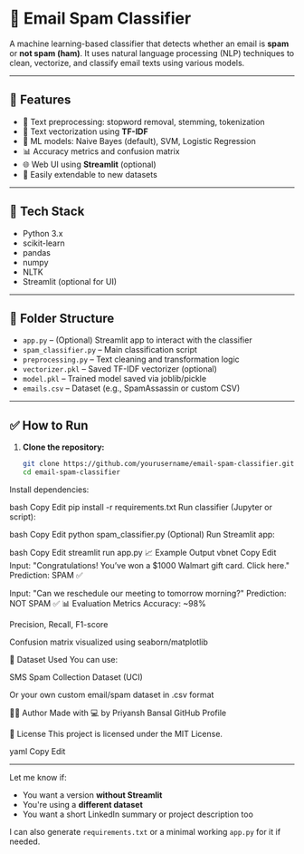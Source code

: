 # 📧 Email Spam Classifier

A machine learning-based classifier that detects whether an email is **spam** or **not spam (ham)**. It uses natural language processing (NLP) techniques to clean, vectorize, and classify email texts using various models.

---

## 🚀 Features

- 🧹 Text preprocessing: stopword removal, stemming, tokenization
- 🔢 Text vectorization using **TF-IDF**
- 🤖 ML models: Naive Bayes (default), SVM, Logistic Regression
- 📊 Accuracy metrics and confusion matrix
- 🌐 Web UI using **Streamlit** (optional)
- 🧪 Easily extendable to new datasets

---

## 🧠 Tech Stack

- Python 3.x
- scikit-learn
- pandas
- numpy
- NLTK
- Streamlit (optional for UI)

---

## 📁 Folder Structure

- `app.py` – (Optional) Streamlit app to interact with the classifier
- `spam_classifier.py` – Main classification script
- `preprocessing.py` – Text cleaning and transformation logic
- `vectorizer.pkl` – Saved TF-IDF vectorizer (optional)
- `model.pkl` – Trained model saved via joblib/pickle
- `emails.csv` – Dataset (e.g., SpamAssassin or custom CSV)

---

## ✅ How to Run

1. **Clone the repository:**

   ```bash
   git clone https://github.com/yourusername/email-spam-classifier.git
   cd email-spam-classifier
Install dependencies:

bash
Copy
Edit
pip install -r requirements.txt
Run classifier (Jupyter or script):

bash
Copy
Edit
python spam_classifier.py
(Optional) Run Streamlit app:

bash
Copy
Edit
streamlit run app.py
📈 Example Output
vbnet
Copy
Edit
Input: "Congratulations! You’ve won a $1000 Walmart gift card. Click here."
Prediction: SPAM ✅

Input: "Can we reschedule our meeting to tomorrow morning?"
Prediction: NOT SPAM ✅
📊 Evaluation Metrics
Accuracy: ~98%

Precision, Recall, F1-score

Confusion matrix visualized using seaborn/matplotlib

📌 Dataset Used
You can use:

SMS Spam Collection Dataset (UCI)

Or your own custom email/spam dataset in .csv format

🙋‍♂️ Author
Made with 💻 by Priyansh Bansal
GitHub Profile

📄 License
This project is licensed under the MIT License.

yaml
Copy
Edit

---

Let me know if:
- You want a version **without Streamlit**
- You're using a **different dataset**
- You want a short LinkedIn summary or project description too

I can also generate `requirements.txt` or a minimal working `app.py` for it if needed.
